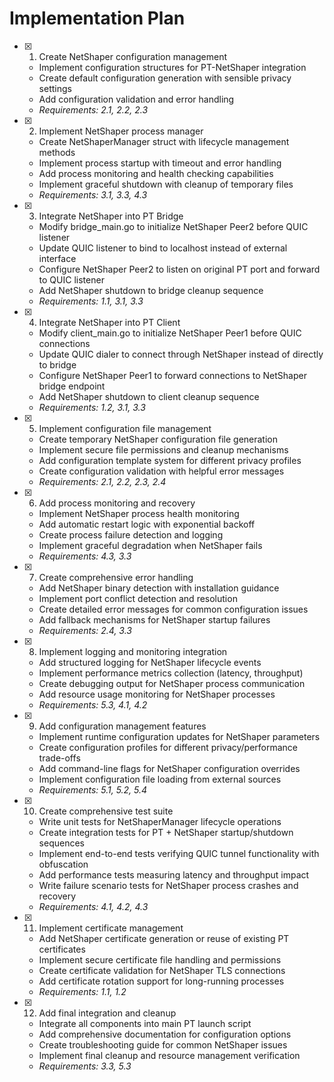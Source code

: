 # Implementation Plan

- [x] 1. Create NetShaper configuration management
  - Implement configuration structures for PT-NetShaper integration
  - Create default configuration generation with sensible privacy settings
  - Add configuration validation and error handling
  - _Requirements: 2.1, 2.2, 2.3_

- [x] 2. Implement NetShaper process manager
  - Create NetShaperManager struct with lifecycle management methods
  - Implement process startup with timeout and error handling
  - Add process monitoring and health checking capabilities
  - Implement graceful shutdown with cleanup of temporary files
  - _Requirements: 3.1, 3.3, 4.3_

- [x] 3. Integrate NetShaper into PT Bridge
  - Modify bridge_main.go to initialize NetShaper Peer2 before QUIC listener
  - Update QUIC listener to bind to localhost instead of external interface
  - Configure NetShaper Peer2 to listen on original PT port and forward to QUIC listener
  - Add NetShaper shutdown to bridge cleanup sequence
  - _Requirements: 1.1, 3.1, 3.3_

- [x] 4. Integrate NetShaper into PT Client
  - Modify client_main.go to initialize NetShaper Peer1 before QUIC connections
  - Update QUIC dialer to connect through NetShaper instead of directly to bridge
  - Configure NetShaper Peer1 to forward connections to NetShaper bridge endpoint
  - Add NetShaper shutdown to client cleanup sequence
  - _Requirements: 1.2, 3.1, 3.3_

- [x] 5. Implement configuration file management
  - Create temporary NetShaper configuration file generation
  - Implement secure file permissions and cleanup mechanisms
  - Add configuration template system for different privacy profiles
  - Create configuration validation with helpful error messages
  - _Requirements: 2.1, 2.2, 2.3, 2.4_

- [x] 6. Add process monitoring and recovery
  - Implement NetShaper process health monitoring
  - Add automatic restart logic with exponential backoff
  - Create process failure detection and logging
  - Implement graceful degradation when NetShaper fails
  - _Requirements: 4.3, 3.3_

- [x] 7. Create comprehensive error handling
  - Add NetShaper binary detection with installation guidance
  - Implement port conflict detection and resolution
  - Create detailed error messages for common configuration issues
  - Add fallback mechanisms for NetShaper startup failures
  - _Requirements: 2.4, 3.3_

- [x] 8. Implement logging and monitoring integration
  - Add structured logging for NetShaper lifecycle events
  - Implement performance metrics collection (latency, throughput)
  - Create debugging output for NetShaper process communication
  - Add resource usage monitoring for NetShaper processes
  - _Requirements: 5.3, 4.1, 4.2_

- [x] 9. Add configuration management features
  - Implement runtime configuration updates for NetShaper parameters
  - Create configuration profiles for different privacy/performance trade-offs
  - Add command-line flags for NetShaper configuration overrides
  - Implement configuration file loading from external sources
  - _Requirements: 5.1, 5.2, 5.4_

- [x] 10. Create comprehensive test suite
  - Write unit tests for NetShaperManager lifecycle operations
  - Create integration tests for PT + NetShaper startup/shutdown sequences
  - Implement end-to-end tests verifying QUIC tunnel functionality with obfuscation
  - Add performance tests measuring latency and throughput impact
  - Write failure scenario tests for NetShaper process crashes and recovery
  - _Requirements: 4.1, 4.2, 4.3_

- [x] 11. Implement certificate management
  - Add NetShaper certificate generation or reuse of existing PT certificates
  - Implement secure certificate file handling and permissions
  - Create certificate validation for NetShaper TLS connections
  - Add certificate rotation support for long-running processes
  - _Requirements: 1.1, 1.2_

- [x] 12. Add final integration and cleanup
  - Integrate all components into main PT launch script
  - Add comprehensive documentation for configuration options
  - Create troubleshooting guide for common NetShaper issues
  - Implement final cleanup and resource management verification
  - _Requirements: 3.3, 5.3_
